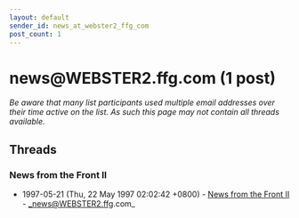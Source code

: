 ```yaml
---
layout: default
sender_id: news_at_webster2_ffg_com
post_count: 1
---
```


# news<span>@</span>WEBSTER2.ffg.com (1 post)

_Be aware that many list participants used multiple email addresses over their time active on the list. As such this page may not contain all threads available._

## Threads

### News from the Front II
+ 1997-05-21 (Thu, 22 May 1997 02:02:42 +0800) - [News from the Front II](/archive/1997/05/7691925bcb361d3732bfaf1a6dc65e5225ebe26fcfa3e65627622b9667a0e57c) - _news@WEBSTER2.ffg.com_

